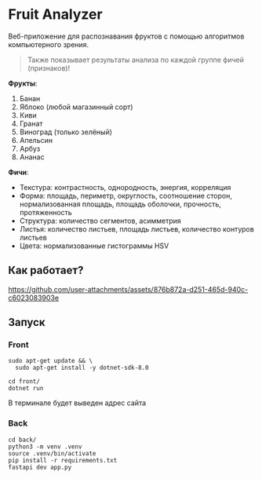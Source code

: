 # Fruit Analyzer

Веб-приложение для распознавания фруктов с помощью алгоритмов компьютерного зрения. 
> Также показывает результаты анализа по каждой группе фичей (признаков)!

**Фрукты**:
1. Банан
1. Яблоко (любой магазинный сорт)
1. Киви
1. Гранат
1. Виноград (только зелёный)
1. Апельсин
1. Арбуз
1. Ананас

**Фичи**:
- Текстура: контрастность, однородность, энергия, корреляция
- Форма: площадь, периметр, округлость, соотношение сторон, нормализованная площадь, площадь оболочки, прочность, протяженность
- Структура: количество сегментов, асимметрия
- Листья: количество листьев, площадь листьев, количество контуров листьев
- Цвета: нормализованные гистограммы HSV

## Как работает?

https://github.com/user-attachments/assets/876b872a-d251-465d-940c-c6023083903e

## Запуск

### Front

```
sudo apt-get update && \
  sudo apt-get install -y dotnet-sdk-8.0
```

```
cd front/
dotnet run
```

В терминале будет выведен адрес сайта

### Back

```
cd back/
python3 -m venv .venv
source .venv/bin/activate
pip install -r requirements.txt
fastapi dev app.py
```
